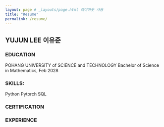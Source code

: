 ```yaml
---
layout: page # _layouts/page.html 레이아웃 사용
title: "Resume"
permalink: /resume/
---
```


## YUJUN LEE 이유준

### EDUCATION

POHANG UNIVERSITY of SCIENCE and TECHNOLOGY Bachelor of Science in Mathematics, Feb 2028

### SKILLS:

Python
Pytorch
SQL

### CERTIFICATION


### EXPERIENCE
